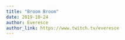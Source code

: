 ```yaml
---
title: "Broom Broom"
date: 2019-10-24
author: Everesce
author_link: https://www.twitch.tv/everesce
---
```


